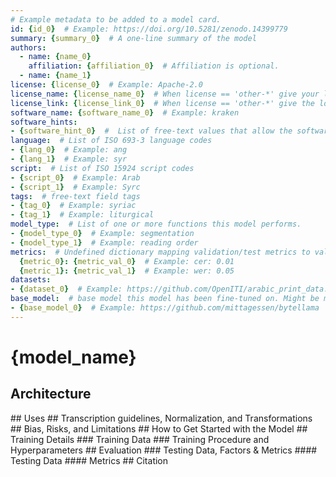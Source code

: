 ```yaml
---
# Example metadata to be added to a model card.
id: {id_0}  # Example: https://doi.org/10.5281/zenodo.14399779
summary: {summary_0}  # A one-line summary of the model
authors:
  - name: {name_0}
    affiliation: {affiliation_0}  # Affiliation is optional.
  - name: {name_1}
license: {license_0}  # Example: Apache-2.0
license_name: {license_name_0}  # When license == 'other-*' give your license name here
license_link: {license_link_0}  # When license == 'other-*' give the location of the full license text here.
software_name: {software_name_0}  # Example: kraken
software_hints:
- {software_hint_0}  #  List of free-text values that allow the software to determine compatibility, e.g. minimum version numbers or segmentation types.
language:  # List of ISO 693-3 language codes
- {lang_0}  # Example: ang
- {lang_1}  # Example: syr
script:  # List of ISO 15924 script codes
- {script_0}  # Example: Arab
- {script_1}  # Example: Syrc
tags:  # free-text field tags
- {tag_0}  # Example: syriac
- {tag_1}  # Example: liturgical
model_type:  # List of one or more functions this model performs. 
- {model_type_0}  # Example: segmentation
- {model_type_1}  # Example: reading order
metrics:  # Undefined dictionary mapping validation/test metrics to values
  {metric_0}: {metric_val_0}  # Example: cer: 0.01
  {metric_1}: {metric_val_1}  # Example: wer: 0.05
datasets:
- {dataset_0}  # Example: https://github.com/OpenITI/arabic_print_data.git
base_model:  # base model this model has been fine-tuned on. Might be more than one. Should be PIDs/URLs
- {base_model_0}  # Example: https://github.com/mittagessen/bytellama
---
```

# {model_name}

<!-- Here should be a summary of the model and what it does. -->

## Architecture

<!-- An explanation of the model architecture if it is novel or not part of an established ATR software --!>

## Uses

<!-- A description of what this model can be used for, e.g. if it is a generalized recognition model or for a particular document/hand --!>

## Transcription guidelines, Normalization, and Transformations 

<!-- An optional section describing the rules employed during transcription and any algorithmic transformations of the text --!>

## Bias, Risks, and Limitations

<!--A short discussion about biases and limitations of the model. --!>

## How to Get Started with the Model

<!-- An optional quickstart on how the model can be used with the software it's been designed for. --!>

## Training Details

### Training Data

<!-- Details about the training data --!>

### Training Procedure and Hyperparameters

<!-- A short summary of the training hyperparameters --!>

## Evaluation

### Testing Data, Factors & Metrics

<!-- Details about the testing data and metrics computed on them. --!>

#### Testing Data

#### Metrics

## Citation

<!-- An optional citation if the model is associated with any publication --!>


